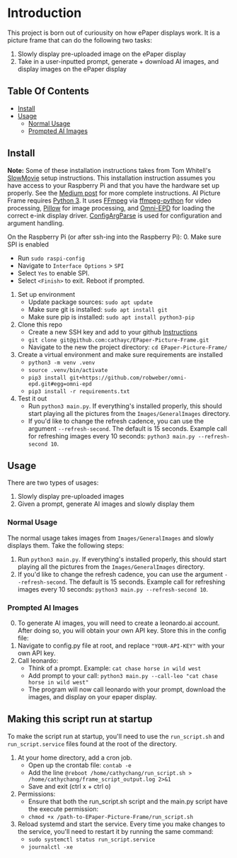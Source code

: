 # Introduction

This project is born out of curiousity on how ePaper displays work. It is a picture frame that can do the following two tasks:
1. Slowly display pre-uploaded image on the ePaper display
2. Take in a user-inputted prompt, generate + download AI images, and display images on the ePaper display

## Table Of Contents

- [Install](#install)
- [Usage](#usage)
  - [Normal Usage](#normal-usage)
  - [Prompted AI Images](#prompted-ai-images)

## Install

**Note:** Some of these installation instructions takes from Tom Whitell's [SlowMovie](https://github.com/TomWhitwell/SlowMovie) setup instructions. This installation instruction assumes you have access to your Raspberry Pi and that you have the hardware set up properly. See the [Medium post](https://debugger.medium.com/how-to-build-a-very-slow-movie-player-in-2020-c5745052e4e4) for more complete instructions. AI Picture Frame requires [Python 3](https://www.python.org). It uses [FFmpeg](https://ffmpeg.org) via [ffmpeg-python](https://github.com/kkroening/ffmpeg-python) for video processing, [Pillow](https://python-pillow.org) for image processing, and [Omni-EPD](https://github.com/robweber/omni-epd) for loading the correct e-ink display driver. [ConfigArgParse](https://github.com/bw2/ConfigArgParse) is used for configuration and argument handling.

On the Raspberry Pi (or after ssh-ing into the Raspberry Pi):
0. Make sure SPI is enabled
   * Run `sudo raspi-config`
   * Navigate to `Interface Options` > `SPI`
   * Select `Yes` to enable SPI.
   * Select `<Finish>` to exit. Reboot if prompted.
1. Set up environment
   * Update package sources: `sudo apt update`
   * Make sure git is installed: `sudo apt install git`
   * Make sure pip is installed: `sudo apt install python3-pip`
2. Clone this repo
   * Create a new SSH key and add to your github [Instructions](https://phoenixnap.com/kb/git-clone-ssh)
   * `git clone git@github.com:cathayc/EPaper-Picture-Frame.git`
   * Navigate to the new the project directory: `cd EPaper-Picture-Frame/`
4. Create a virtual environment and make sure requirements are installed
   * `python3 -m venv .venv`
   * `source .venv/bin/activate`
   * `pip3 install git+https://github.com/robweber/omni-epd.git#egg=omni-epd`
   * `pip3 install -r requirements.txt`
5. Test it out
   * Run `python3 main.py`. If everything's installed properly, this should start playing all the pictures from the `Images/GeneralImages` directory.
   * If you'd like to change the refresh cadence, you can use the argument `--refresh-second`. The default is 15 seconds. Example call for refreshing images every 10 seconds: `python3 main.py --refresh-second 10`.

## Usage
There are two types of usages:
1. Slowly display pre-uploaded images
2. Given a prompt, generate AI images and slowly display them

### Normal Usage

The normal usage takes images from `Images/GeneralImages` and slowly displays them. Take the following steps:
1. Run `python3 main.py`. If everything's installed properly, this should start playing all the pictures from the `Images/GeneralImages` directory.
2. If you'd like to change the refresh cadence, you can use the argument `--refresh-second`. The default is 15 seconds. Example call for refreshing images every 10 seconds: `python3 main.py --refresh-second 10`.

### Prompted AI Images
0. To generate AI images, you will need to create a leonardo.ai account. After doing so, you will obtain your own API key. Store this in the config file:
1. Navigate to config.py file at root, and replace `"YOUR-API-KEY"` with your own API key.
2. Call leonardo:
   * Think of a prompt. Example: `cat chase horse in wild west`
   * Add prompt to your call: `python3 main.py --call-leo "cat chase horse in wild west"`
   * The program will now call leonardo with your prompt, download the images, and display on your epaper display.

## Making this script run at startup

To make the script run at startup, you'll need to use the `run_script.sh` and `run_script.service` files found at the root of the directory.

1. At your home directory, add a cron job.
   * Open up the crontab file: `contab -e`
   * Add the line `@reboot /home/cathychang/run_script.sh > /home/cathychang/frame_script_output.log 2>&1`
   * Save and exit (ctrl x + ctrl o)
2. Permissions:
   * Ensure that both the run_script.sh script and the main.py script have the execute permission:
   * `chmod +x /path-to-EPaper-Picture-Frame/run_script.sh`
3. Reload systemd and start the service. Every time you make changes to the service, you'll need to restart it by running the same command:
   * `sudo systemctl status run_script.service`
   * `journalctl -xe`




